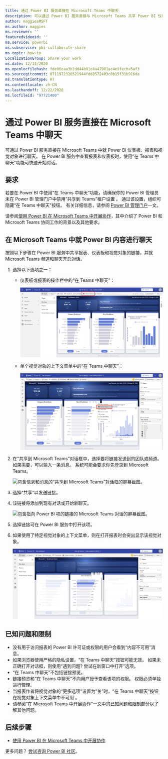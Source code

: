 ```yaml
---
title: 通过 Power BI 服务直接在 Microsoft Teams 中聊天
description: 可以通过 Power BI 服务直接与 Microsoft Teams 共享 Power BI 仪表板和报表。
author: maggiesMSFT
ms.author: maggies
ms.reviewer: ''
featuredvideoid: ''
ms.service: powerbi
ms.subservice: pbi-collaborate-share
ms.topic: how-to
LocalizationGroup: Share your work
ms.date: 12/14/2020
ms.openlocfilehash: fde06eaa3b2dd44b91e8a47981ac4e9fecba5af3
ms.sourcegitcommit: 0711972326521944fdd8572403c0b15f31b916da
ms.translationtype: HT
ms.contentlocale: zh-CN
ms.lasthandoff: 12/22/2020
ms.locfileid: "97721400"
---
```

# <a name="chat-in-microsoft-teams-directly-from-the-power-bi-service"></a>通过 Power BI 服务直接在 Microsoft Teams 中聊天

可通过 Power BI 服务直接在 Microsoft Teams 中就 Power BI 仪表板、报表和视觉对象进行聊天。 在 Power BI 服务中查看报表和仪表板时，使用“在 Teams 中聊天”功能可快速开始对话。

## <a name="requirements"></a>要求

若要在 Power BI 中使用“在 Teams 中聊天”功能，请确保你的 Power BI 管理员未在 Power BI 管理门户中禁用“共享到 Teams”租户设置 。 通过该设置，组织可隐藏“在 Teams 中聊天”按钮。 有关详细信息，请参阅 [Power BI 管理门户](../admin/service-admin-portal.md#share-to-teams)一文。

请参阅[使用 Power BI 在 Microsoft Teams 中开展协作](service-collaborate-microsoft-teams.md)，其中介绍了 Power BI 和 Microsoft Teams 协同工作的背景以及其他要求。

## <a name="chat-about-power-bi-content-in-microsoft-teams"></a>在 Microsoft Teams 中就 Power BI 内容进行聊天

按照以下步骤在 Power BI 服务中共享报表、仪表板和视觉对象的链接，并就 Microsoft Teams 频道和聊天开启对话。

1. 选择以下选项之一：

   * 仪表板或报表的操作栏中的“在 Teams 中聊天”：

       ![操作栏中的“在 Teams 中聊天”按钮的屏幕截图。](media/service-share-report-teams/service-teams-share-to-teams-action-bar-button.png)
    
   * 单个视觉对象的上下文菜单中的“在 Teams 中聊天”：
    
      ![视觉对象上下文菜单中的“在 Teams 中聊天”按钮的屏幕截图。](media/service-share-report-teams/service-teams-share-to-teams-visual-context-menu.png)

1. 在“共享到 Microsoft Teams”对话框中，选择要将链接发送到的团队或频道。 如果需要，可以输入一条消息。 系统可能会要求你先登录到 Microsoft Teams。

    ![包含信息和消息的“共享到 Microsoft Teams”对话框的屏幕截图。](media/service-share-report-teams/service-teams-share-to-teams-dialog.png)

1. 选择“共享”以发送链接。
    
1. 该链接将添加到现有对话或开始新聊天。

    ![包含指向 Power BI 项的链接的 Microsoft Teams 对话的屏幕截图。](media/service-share-report-teams/service-teams-share-to-teams-deep-link.png)

1. 选择链接可在 Power BI 服务中打开该项。

1. 如果使用了特定视觉对象的上下文菜单，则在打开报表时会突出显示该视觉对象。

    ![已打开突出显示了特定视觉对象的 Power BI 报表的屏幕截图。](media/service-share-report-teams/service-teams-share-to-teams-spotlight-visual.png)


## <a name="known-issues-and-limitations"></a>已知问题和限制

- 没有用于访问报表的 Power BI 许可证或权限的用户会看到“内容不可用”消息。
- 如果浏览器使用严格的隐私设置，“在 Teams 中聊天”按钮可能无效。 如果未正确打开对话框，则使用“遇到问题? 尝试在新窗口中打开”选项。
- “在 Teams 中聊天”不包括链接预览。
- 链接预览和“在 Teams 中聊天”不向用户授予查看该项的权限。 权限必须单独进行管理。
- 当报表作者将视觉对象的“更多选项”设置为“关”时，“在 Teams 中聊天”按钮在视觉对象上下文菜单中不可用  。
- 请参阅“在 Microsoft Teams 中开展协作”一文中的[已知问题和限制](service-collaborate-microsoft-teams.md#known-issues-and-limitations)部分以了解其他问题。

## <a name="next-steps"></a>后续步骤

- [使用 Power BI 在 Microsoft Teams 中开展协作](service-collaborate-microsoft-teams.md)

更多问题？ [尝试咨询 Power BI 社区](https://community.powerbi.com/)。
